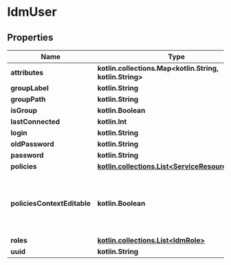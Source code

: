 
# IdmUser

## Properties
| Name | Type | Description | Notes |
| ------------ | ------------- | ------------- | ------------- |
| **attributes** | **kotlin.collections.Map&lt;kotlin.String, kotlin.String&gt;** |  |  [optional] |
| **groupLabel** | **kotlin.String** |  |  [optional] |
| **groupPath** | **kotlin.String** |  |  [optional] |
| **isGroup** | **kotlin.Boolean** |  |  [optional] |
| **lastConnected** | **kotlin.Int** |  |  [optional] |
| **login** | **kotlin.String** |  |  [optional] |
| **oldPassword** | **kotlin.String** |  |  [optional] |
| **password** | **kotlin.String** |  |  [optional] |
| **policies** | [**kotlin.collections.List&lt;ServiceResourcePolicy&gt;**](ServiceResourcePolicy.md) |  |  [optional] |
| **policiesContextEditable** | **kotlin.Boolean** | Context-resolved to quickly check if user is editable or not. |  [optional] |
| **roles** | [**kotlin.collections.List&lt;IdmRole&gt;**](IdmRole.md) |  |  [optional] |
| **uuid** | **kotlin.String** |  |  [optional] |

